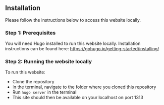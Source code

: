 ## Installation

Please follow the instructions below to access this website locally.

### Step 1: Prerequisites

You will need Hugo installed to run this website locally. Installation instructions can be found here: https://gohugo.io/getting-started/installing/

### Step 2: Running the website locally

To run this website:

  - Clone the repository
  - In the terminal, navigate to the folder where you cloned this repository
  - Run `hugo server` in the terminal
  - This site should then be available on your localhost on port 1313
